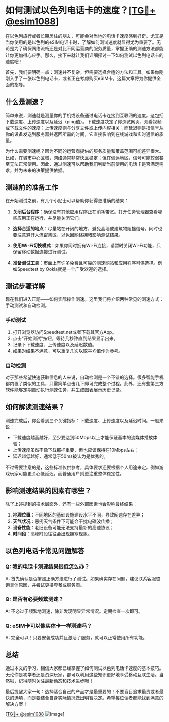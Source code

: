 # 如何测试以色列电话卡的速度？[[TG💪+ @esim1088](https://t.me/s/esim1088)]

在以色列旅行或者长期居住的朋友，可能会对当地的电话卡速度感到好奇。尤其是当你使用的是以色列的eSIM电话卡时，了解如何测试速度就显得尤为重要了。无论是为了确保网络流畅还是对比不同运营商的服务质量，掌握正确的测速方法都能让你更加得心应手。那么，接下来就让我们详细探讨一下如何测试以色列电话卡的速度吧！

首先，我们要明确一点：测速并不复杂，但需要选择合适的方法和工具。如果你刚刚入手了一张以色列电话卡，或者正在考虑购买eSIM卡，这篇文章将为你提供全面的指导。

## 什么是测速？

简单来说，测速就是测量你的手机或设备通过电话卡连接到互联网的速度。这包括下载速度、上传速度以及延迟（ping值）。下载速度决定了你浏览网页、观看视频或下载文件的速度；上传速度则与分享文件或上传内容相关；而延迟则是指信号从你的设备发送到服务器并返回所需的时间，它直接影响到在线游戏和实时通信的质量。

为什么需要测速呢？因为不同的运营商提供的服务质量和覆盖范围可能差异很大。比如，在城市中心区域，网络通常非常快且稳定；但在偏远地区，信号可能较弱甚至无法正常使用。因此，通过测速可以帮助我们判断当前使用的电话卡是否满足需求，并为未来的决策提供依据。

## 测速前的准备工作

在开始测试之前，有几个小贴士可以帮助你获得更准确的结果：

1. **关闭后台程序**：确保没有其他应用程序正在消耗带宽。打开任务管理器查看哪些应用正在运行，并尽量关闭它们。
   
2. **选择合适的地点**：尽量站在开阔的地方，避免高墙或建筑物阻挡信号。同时也要注意避开人流密集区，以免因网络拥堵影响测试结果。

3. **使用Wi-Fi切换模式**：如果你同时拥有Wi-Fi连接，请暂时关闭Wi-Fi功能，只保留移动数据连接进行测试。

4. **准备测试工具**：市面上有许多免费且可靠的测速网站和应用程序可供选择。例如Speedtest by Ookla就是一个广受欢迎的选择。

## 测试步骤详解

现在我们进入正题——如何实际操作测速。这里我们将介绍两种常见的测速方式：手动测试和自动检测。

### 手动测试

1. 打开浏览器访问Speedtest.net或者下载其官方App。
2. 点击“开始测试”按钮，等待几秒钟直到结果显示出来。
3. 记录下下载速度、上传速度以及延迟数值。
4. 如果对结果不满意，可以重复几次以取平均值作为参考。

### 自动检测

对于那些希望快速获取信息的人来说，自动检测是一个不错的选择。很多智能手机都内置了类似的工具，只需简单点击几下即可完成整个过程。此外，还有些第三方软件能够定期自动执行测速任务，并生成图表展示历史记录。

## 如何解读测速结果？

测速完成后，你会看到三个关键指标：下载速度、上传速度以及延迟时间。一般来说：

- 下载速度越高越好，至少要达到50Mbps以上才能保证基本的流媒体播放体验；
- 上传速度虽然不像下载那样重要，但也应该保持在10Mbps左右；
- 延迟越低越好，通常低于50ms被认为是优秀的。

不过需要注意的是，这些标准仅供参考，具体要求还要根据个人用途来定。例如游戏玩家可能更关心低延迟，而普通用户则更注重整体稳定性。

## 影响测速结果的因素有哪些？

除了上述提到的技术层面外，还有一些外部因素也会影响最终结果：

1. **地理位置**：不同地区的基础设施建设水平不同，导致网速存在差异；
2. **天气状况**：恶劣天气条件下可能会干扰电磁波传播；
3. **设备性能**：老旧设备可能无法支持最新的高速协议；
4. **时间段**：高峰时段往往会出现拥塞现象。

## 以色列电话卡常见问题解答

### Q: 我的电话卡测速结果很低怎么办？
A: 首先确认是否按照正确方法进行了测试。如果确实存在问题，建议联系客服咨询具体原因，并尝试更换套餐或服务商。

### Q: 是否有必要频繁测速？
A: 不必过于频繁地测速，除非发现明显异常情况。定期检查一次即可。

### Q: eSIM卡可以像实体卡一样测速吗？
A: 完全可以！只要安装成功并且激活了服务，就可以正常使用所有功能。

## 总结

通过本文的学习，相信大家都已经掌握了如何测试以色列电话卡速度的基本技巧。无论你是初学者还是资深玩家，都可以利用这些知识更好地享受移动互联生活。当然啦，记得随时关注最新动态和技术进步哦！

最后提醒大家一句：选择适合自己的产品才是最重要的！不要盲目追求最贵或者最快的选项，而是要结合自身实际情况做出明智决定。希望每位读者都能找到满意的解决方案！

[[TG💪+ @esim1088](https://t.me/s/esim1088) ![Image](https://i.postimg.cc/4NQfJmqS/Snipaste-2025-05-13-00-14-12.png)]